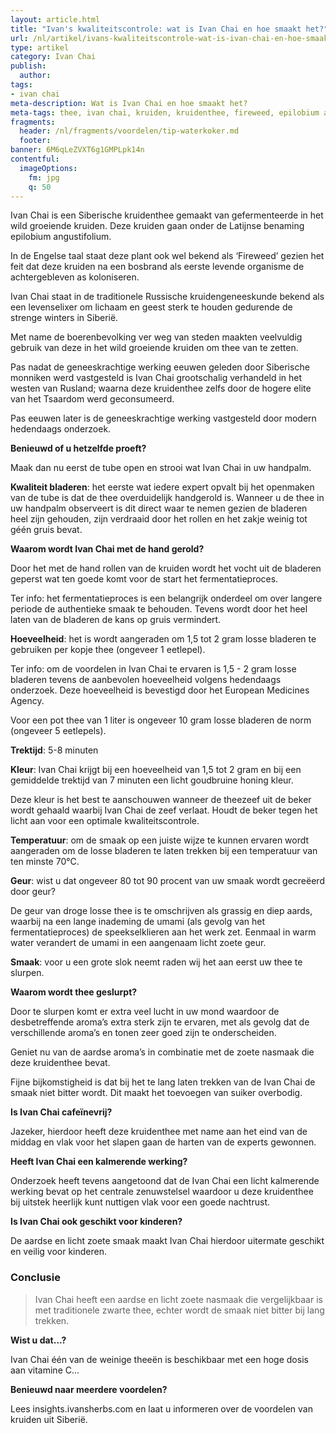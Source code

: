 ```yaml
---
layout: article.html
title: "Ivan's kwaliteitscontrole: wat is Ivan Chai en hoe smaakt het?"
url: /nl/artikel/ivans-kwaliteitscontrole-wat-is-ivan-chai-en-hoe-smaakt-het
type: artikel
category: Ivan Chai
publish:
  author:
tags:
- ivan chai
meta-description: Wat is Ivan Chai en hoe smaakt het?
meta-tags: thee, ivan chai, kruiden, kruidenthee, fireweed, epilobium angustifolium, European Medicines Agency, kruidengeneeskunde, cafeïnevrij, Siberië
fragments:
  header: /nl/fragments/voordelen/tip-waterkoker.md
  footer:
banner: 6M6qLeZVXT6g1GMPLpk14n
contentful:
  imageOptions:
    fm: jpg
    q: 50
---
```


Ivan Chai is een Siberische kruidenthee gemaakt van gefermenteerde in het wild groeiende kruiden. Deze kruiden gaan onder de Latijnse benaming epilobium angustifolium.

In de Engelse taal staat deze plant ook wel bekend als ‘Fireweed’ gezien het feit dat deze kruiden na een bosbrand als eerste levende organisme de achtergebleven as koloniseren.

Ivan Chai staat in de traditionele Russische kruidengeneeskunde bekend als een levenselixer om lichaam en geest sterk te houden gedurende de strenge winters in Siberië.

Met name de boerenbevolking ver weg van steden maakten veelvuldig gebruik van deze in het wild groeiende kruiden om thee van te zetten.

Pas nadat de geneeskrachtige werking eeuwen geleden door Siberische monniken werd vastgesteld is Ivan Chai grootschalig verhandeld in het westen van Rusland; waarna deze kruidenthee zelfs door de hogere elite van het Tsaardom werd geconsumeerd.

Pas eeuwen later is de geneeskrachtige werking vastgesteld door modern hedendaags onderzoek.

**Benieuwd of u hetzelfde proeft?**

Maak dan nu eerst de tube open en strooi wat Ivan Chai in uw handpalm.

**Kwaliteit bladeren**: het eerste wat iedere expert opvalt bij het openmaken van de tube is dat de thee overduidelijk handgerold is. Wanneer u de thee in uw handpalm observeert is dit direct waar te nemen gezien de bladeren heel zijn gehouden, zijn verdraaid door het rollen en het zakje weinig tot géén gruis bevat.

**Waarom wordt Ivan Chai met de hand gerold?**

Door het met de hand rollen van de kruiden wordt het vocht uit de bladeren geperst wat ten goede komt voor de start het fermentatieproces.

Ter info: het fermentatieproces is een belangrijk onderdeel om over langere periode de authentieke smaak te behouden. Tevens wordt door het heel laten van de bladeren de kans op gruis vermindert.

**Hoeveelheid**: het is wordt aangeraden om 1,5 tot 2 gram losse bladeren te gebruiken per kopje thee (ongeveer 1 eetlepel).

Ter info: om de voordelen in Ivan Chai te ervaren is 1,5 - 2 gram losse bladeren tevens de aanbevolen hoeveelheid volgens hedendaags onderzoek. Deze hoeveelheid is bevestigd door het European Medicines Agency.

Voor een pot thee van 1 liter is ongeveer 10 gram losse bladeren de norm (ongeveer 5 eetlepels).

**Trektijd**: 5-8 minuten

**Kleur**: Ivan Chai krijgt bij een hoeveelheid van 1,5 tot 2 gram en bij een gemiddelde trektijd van 7 minuten een licht goudbruine honing kleur.

Deze kleur is het best te aanschouwen wanneer de theezeef uit de beker wordt gehaald waarbij Ivan Chai de zeef verlaat. Houdt de beker tegen het licht aan voor een optimale kwaliteitscontrole.

**Temperatuur**: om de smaak op een juiste wijze te kunnen ervaren wordt aangeraden om de losse bladeren te laten trekken bij een temperatuur van ten minste 70°C.

**Geur**: wist u dat ongeveer 80 tot 90 procent van uw smaak wordt gecreëerd door geur?

De geur van droge losse thee is te omschrijven als grassig en diep aards, waarbij na een lange inademing de umami (als gevolg van het fermentatieproces) de speekselklieren aan het werk zet. Eenmaal in warm water verandert de umami in een aangenaam licht zoete geur.

**Smaak**: voor u een grote slok neemt raden wij het aan eerst uw thee te slurpen.

**Waarom wordt thee geslurpt?**

Door te slurpen komt er extra veel lucht in uw mond waardoor de desbetreffende aroma’s extra sterk zijn te ervaren, met als gevolg dat de verschillende aroma’s en tonen zeer goed zijn te onderscheiden.

Geniet nu van de aardse aroma’s in combinatie met de zoete nasmaak die deze kruidenthee bevat.

Fijne bijkomstigheid is dat bij het te lang laten trekken van de Ivan Chai de smaak niet bitter wordt. Dit maakt het toevoegen van suiker overbodig.

**Is Ivan Chai cafeïnevrij?**

Jazeker, hierdoor heeft deze kruidenthee met name aan het eind van de middag en vlak voor het slapen gaan de harten van de experts gewonnen.

**Heeft Ivan Chai een kalmerende werking?**

Onderzoek heeft tevens aangetoond dat de Ivan Chai een licht kalmerende werking bevat op het centrale zenuwstelsel waardoor u deze kruidenthee bij uitstek heerlijk kunt nuttigen vlak voor een goede nachtrust.

**Is Ivan Chai ook geschikt voor kinderen?**

De aardse en licht zoete smaak maakt Ivan Chai hierdoor uitermate geschikt en veilig voor kinderen.

### Conclusie

> Ivan Chai heeft een aardse en licht zoete nasmaak die vergelijkbaar is met traditionele zwarte thee, echter wordt de smaak niet bitter bij lang trekken.

**Wist u dat...?**

Ivan Chai één van de weinige theeën is beschikbaar met een hoge dosis aan vitamine C...

**Benieuwd naar meerdere voordelen?**

Lees insights.ivansherbs.com en laat u informeren over de voordelen van kruiden uit Siberië.